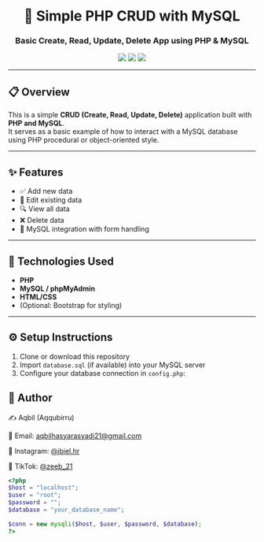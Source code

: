 <h1 align="center">📘 Simple PHP CRUD with MySQL</h1>
<h3 align="center">Basic Create, Read, Update, Delete App using PHP & MySQL</h3>

<p align="center">
  <img src="https://img.shields.io/badge/Language-PHP-blue" />
  <img src="https://img.shields.io/badge/Database-MySQL-orange" />
  <img src="https://img.shields.io/badge/Status-Completed-brightgreen" />
</p>

---

## 📋 Overview

This is a simple **CRUD (Create, Read, Update, Delete)** application built with **PHP and MySQL**.  
It serves as a basic example of how to interact with a MySQL database using PHP procedural or object-oriented style.

---

## ✨ Features

- ✅ Add new data
- 📝 Edit existing data
- 🔍 View all data
- ❌ Delete data
- 💾 MySQL integration with form handling

---

## 🧠 Technologies Used

- **PHP**
- **MySQL / phpMyAdmin**
- **HTML/CSS**
- (Optional: Bootstrap for styling)

---

## ⚙️ Setup Instructions

1. Clone or download this repository
2. Import `database.sql` (if available) into your MySQL server
3. Configure your database connection in `config.php`:

## 💬 Author

✍️ Aqbil (Aqqubirru)

📧 Email: aqbilhasyarasyadi21@gmail.com

📱 Instagram: <a href="https://instagram.com/jbiel.hr" target="_blank">@jbiel.hr</a>

🎵 TikTok: <a href="https://www.tiktok.com/@zebiel21" target="_blank">@zeeb_21</a>

```php
<?php
$host = "localhost";
$user = "root";
$password = "";
$database = "your_database_name";

$conn = new mysqli($host, $user, $password, $database);
?>

